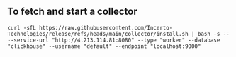 ## To fetch and start a collector 
```curl -sfL https://raw.githubusercontent.com/Incerto-Technologies/release/refs/heads/main/collector/install.sh | bash -s -- --service-url "http://4.213.114.81:8080" --type "worker" --database "clickhouse" --username "default" --endpoint "localhost:9000"```
